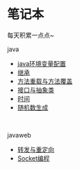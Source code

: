 <h1>笔记本</h1>
<p>每天积累一点点~</p>
<div>
<p>java</p>
<ul>
<li><a href="https://nlyfish.github.io/notebook/java/java环境变量配置.txt" target="_blank">java环境变量配置</a></li>
<li><a href="https://nlyfish.github.io/notebook/java/继承.txt" target="_blank">继承</a></li>
<li><a href="https://nlyfish.github.io/notebook/java/方法重载与方法覆盖.txt" target="_blank">方法重载与方法覆盖</a></li>
<li><a href="https://nlyfish.github.io/notebook/java/接口与抽象类.txt" target="_blank">接口与抽象类</a></li>
<li><a href="https://nlyfish.github.io/notebook/java/时间.txt" target="_blank">时间</a></li>
<li><a href="https://nlyfish.github.io/notebook/java/随机数生成.txt" target="_blank">随机数生成</a></li>
</ul>
</div>
<br/>
<div>
<p>javaweb</p>
<ul>
<li><a href="https://nlyfish.github.io/notebook/javaweb/转发与重定向.txt" target="_blank">转发与重定向</a></li>
<li><a href="https://nlyfish.github.io/notebook/javaweb/Socket编程.txt" target="_blank">Socket编程</a></li>
</ul>
</div>
